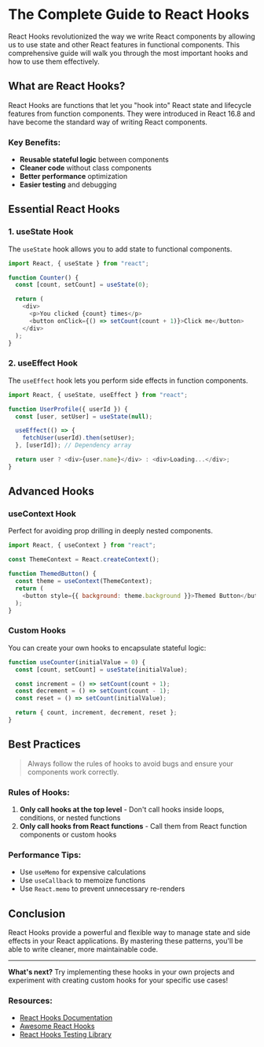 # The Complete Guide to React Hooks

React Hooks revolutionized the way we write React components by allowing us to use state and other React features in functional components. This comprehensive guide will walk you through the most important hooks and how to use them effectively.

## What are React Hooks?

React Hooks are functions that let you "hook into" React state and lifecycle features from function components. They were introduced in React 16.8 and have become the standard way of writing React components.

### Key Benefits:

- **Reusable stateful logic** between components
- **Cleaner code** without class components
- **Better performance** optimization
- **Easier testing** and debugging

## Essential React Hooks

### 1. useState Hook

The `useState` hook allows you to add state to functional components.

```javascript
import React, { useState } from "react";

function Counter() {
  const [count, setCount] = useState(0);

  return (
    <div>
      <p>You clicked {count} times</p>
      <button onClick={() => setCount(count + 1)}>Click me</button>
    </div>
  );
}
```

### 2. useEffect Hook

The `useEffect` hook lets you perform side effects in function components.

```javascript
import React, { useState, useEffect } from "react";

function UserProfile({ userId }) {
  const [user, setUser] = useState(null);

  useEffect(() => {
    fetchUser(userId).then(setUser);
  }, [userId]); // Dependency array

  return user ? <div>{user.name}</div> : <div>Loading...</div>;
}
```

## Advanced Hooks

### useContext Hook

Perfect for avoiding prop drilling in deeply nested components.

```javascript
import React, { useContext } from "react";

const ThemeContext = React.createContext();

function ThemedButton() {
  const theme = useContext(ThemeContext);
  return (
    <button style={{ background: theme.background }}>Themed Button</button>
  );
}
```

### Custom Hooks

You can create your own hooks to encapsulate stateful logic:

```javascript
function useCounter(initialValue = 0) {
  const [count, setCount] = useState(initialValue);

  const increment = () => setCount(count + 1);
  const decrement = () => setCount(count - 1);
  const reset = () => setCount(initialValue);

  return { count, increment, decrement, reset };
}
```

## Best Practices

> Always follow the rules of hooks to avoid bugs and ensure your components work correctly.

### Rules of Hooks:

1. **Only call hooks at the top level** - Don't call hooks inside loops, conditions, or nested functions
2. **Only call hooks from React functions** - Call them from React function components or custom hooks

### Performance Tips:

- Use `useMemo` for expensive calculations
- Use `useCallback` to memoize functions
- Use `React.memo` to prevent unnecessary re-renders

## Conclusion

React Hooks provide a powerful and flexible way to manage state and side effects in your React applications. By mastering these patterns, you'll be able to write cleaner, more maintainable code.

---

**What's next?** Try implementing these hooks in your own projects and experiment with creating custom hooks for your specific use cases!

### Resources:

- [React Hooks Documentation](https://reactjs.org/docs/hooks-intro.html)
- [Awesome React Hooks](https://github.com/rehooks/awesome-react-hooks)
- [React Hooks Testing Library](https://react-hooks-testing-library.com/)
